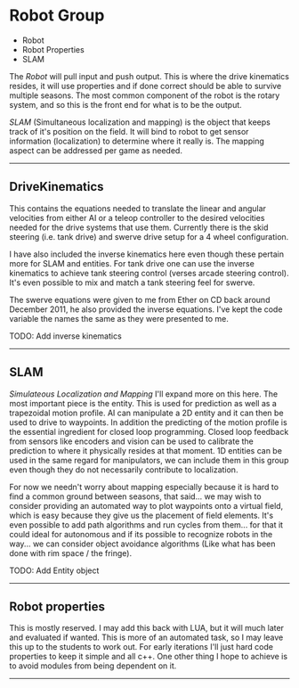 # Robot Group

- Robot
- Robot Properties
- SLAM

The *Robot* will pull input and push output.  This is where the drive kinematics resides, it will use properties and if done correct should be able to survive multiple seasons.  The most common component of the robot is the rotary system, and so this is the front end for what is to be the output.

*SLAM* (Simultaneous localization and mapping) is the object that keeps track of it's position on the field.  It will bind to robot to get sensor information (localization) to determine where it really is.  The mapping aspect can be addressed per game as needed.

---

## DriveKinematics

This contains the equations needed to translate the linear and angular velocities from either AI or a teleop controller to the desired velocities needed for the drive systems that use them.  Currently there is the skid steering (i.e. tank drive) and swerve drive setup for a 4 wheel configuration.

I have also included the inverse kinematics here even though these pertain more for SLAM and entities.  For tank drive one can use the inverse kinematics to achieve tank steering control (verses arcade steering control).  It's even possible to mix and match a tank steering feel for swerve.

The swerve equations were given to me from Ether on CD back around December 2011, he also provided the inverse equations.  I've kept the code variable the names the same as they were presented to me.

TODO:
Add inverse kinematics

---

## SLAM

*Simulateous Localization and Mapping*
I'll expand more on this here.  The most important piece is the entity.  This is used for prediction as well as a trapezoidal motion profile.  AI can manipulate a 2D entity and it can then be used to drive to waypoints.  In addition the predicting of the motion profile is the essential ingredient for closed loop programming.  Closed loop feedback from sensors like encoders and vision can be used to calibrate the prediction to where it physically resides at that moment.  1D entities can be used in the same regard for manipulators, we can include them in this group even though they do not necessarily contribute to localization.  

For now we needn't worry about mapping especially because it is hard to find a common ground between seasons, that said... we may wish to consider providing an automated way to plot waypoints onto a virtual field, which is easy because they give us the placement of field elements.  It's even possible to add path algorithms and run cycles from them... for that it could ideal for autonomous and if its possible to recognize robots in the way... we can consider object avoidance algorithms (Like what has been done with rim space / the fringe).

TODO:
Add Entity object

---

## Robot properties

This is mostly reserved.  I may add this back with LUA, but it will much later and evaluated if wanted.  This is more of an automated task, so I may leave this up to the students to work out.  For early iterations I'll just hard code properties to keep it simple and all c++.  One other thing I hope to achieve is to avoid modules from being dependent on it.

---
